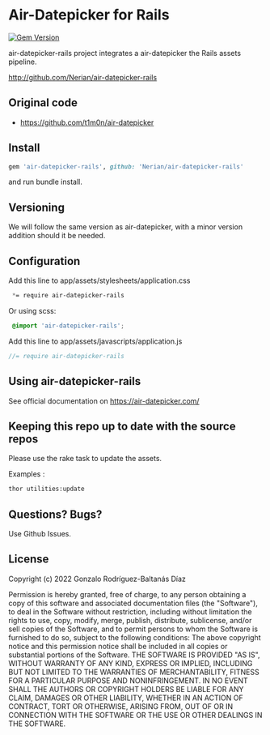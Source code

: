 # Air-Datepicker for Rails

[![Gem Version](https://badge.fury.io/rb/air-datepicker-rails.png)](http://badge.fury.io/rb/air-datepicker-rails)

air-datepicker-rails project integrates a air-datepicker the Rails assets pipeline.

http://github.com/Nerian/air-datepicker-rails

## Original code

* https://github.com/t1m0n/air-datepicker


## Install


``` ruby
gem 'air-datepicker-rails', github: 'Nerian/air-datepicker-rails'
```

and run bundle install.

## Versioning

We will follow the same version as air-datepicker, with a minor version addition should it be needed.

## Configuration

Add this line to app/assets/stylesheets/application.css

``` css
 *= require air-datepicker-rails
```

Or using scss:

``` scss
 @import 'air-datepicker-rails';
```

Add this line to app/assets/javascripts/application.js

``` javascript
//= require air-datepicker-rails
```

## Using air-datepicker-rails

See official documentation on https://air-datepicker.com/


## Keeping this repo up to date with the source repos

Please use the rake task to update the assets.

Examples :

```bash
thor utilities:update
```

## Questions? Bugs?

Use Github Issues.

## License
Copyright (c) 2022 Gonzalo Rodríguez-Baltanás Díaz

Permission is hereby granted, free of charge, to any person obtaining a copy of this software and associated documentation files (the "Software"), to deal in the Software without restriction, including without limitation the rights to use, copy, modify, merge, publish, distribute, sublicense, and/or sell copies of the Software, and to permit persons to whom the Software is furnished to do so, subject to the following conditions:
The above copyright notice and this permission notice shall be included in all copies or substantial portions of the Software.
THE SOFTWARE IS PROVIDED "AS IS", WITHOUT WARRANTY OF ANY KIND, EXPRESS OR IMPLIED, INCLUDING BUT NOT LIMITED TO THE WARRANTIES OF MERCHANTABILITY, FITNESS FOR A PARTICULAR PURPOSE AND NONINFRINGEMENT. IN NO EVENT SHALL THE AUTHORS OR COPYRIGHT HOLDERS BE LIABLE FOR ANY CLAIM, DAMAGES OR OTHER LIABILITY, WHETHER IN AN ACTION OF CONTRACT, TORT OR OTHERWISE, ARISING FROM, OUT OF OR IN CONNECTION WITH THE SOFTWARE OR THE USE OR OTHER DEALINGS IN THE SOFTWARE.
